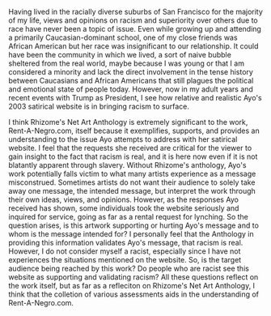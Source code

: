 Having lived in the racially diverse suburbs of San Francisco for the majority of my life, views and opinions on racism and superiority over others due to race have never been a topic of issue. Even while growing up and attending a primarily Caucasian-dominant school, one of my close friends was African American but her race was insignificant to our relationship. It could have been the community in which we lived, a sort of naive bubble sheltered from the real world, maybe because I was young or that I am considered a minority and lack the direct involvement in the tense history between Caucasians and African Americans that still plagues the political and emotional state of people today. However, now in my adult years and recent events with Trump as President, I see how relative and realistic Ayo's 2003 satirical website is in bringing racism to surface.

I think Rhizome's Net Art Anthology is extremely significant to the work, Rent-A-Negro.com, itself because it exemplifies, supports, and provides an understanding to the issue Ayo attempts to address with her satirical website. I feel that the requests she received are critical for the viewer to gain insight to the fact that racism is real, and it is here now even if it is not blatantly apparent through slavery. Without Rhizome's anthology, Ayo's work potentially falls victim to what many artists experience as a message misconstrued. Sometimes artists do not want their audience to solely take away one message, the intended message, but interpret the work through their own ideas, views, and opinions. However, as the responses Ayo received has shown, some individuals took the website seriously and inquired for service, going as far as a rental request for lynching. So the question arises, is this artwork supporting or hurting Ayo's message and to whom is the message intended for? I personally feel that the Anthology in providing this information validates Ayo's message, that racism is real. However, I do not consider myself a racist, especially since I have not experiences the situations mentioned on the website. So, is the target audience being reached by this work? Do people who are racist see this website as supporting and validating racism? All these questions reflect on the work itself, but as far as a refleciton on Rhizome's Net Art Anthology, I think that the colletion of various assessments aids in the understanding of Rent-A-Negro.com.
